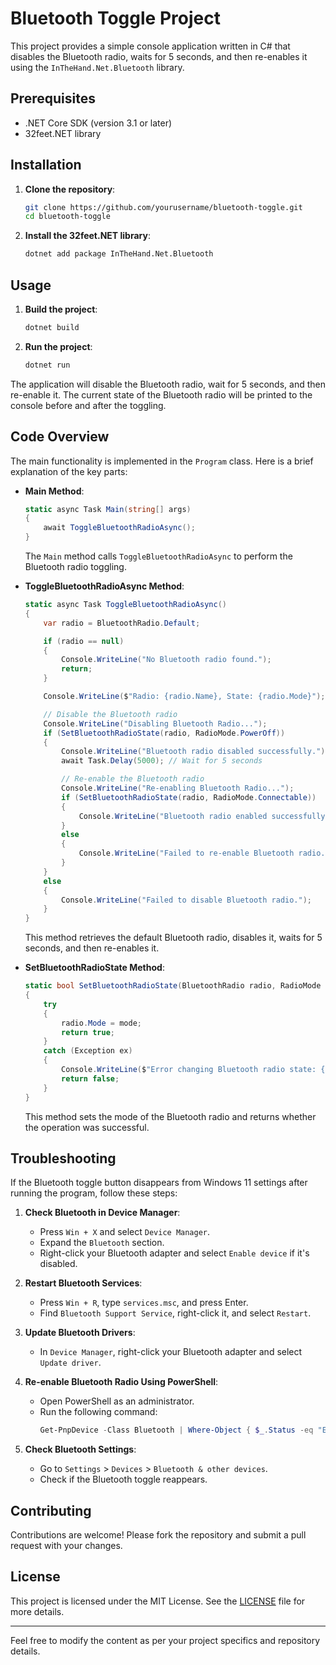 # Bluetooth Toggle Project

This project provides a simple console application written in C# that disables the Bluetooth radio, waits for 5 seconds, and then re-enables it using the `InTheHand.Net.Bluetooth` library.

## Prerequisites

- .NET Core SDK (version 3.1 or later)
- 32feet.NET library

## Installation

1. **Clone the repository**:
   ```sh
   git clone https://github.com/yourusername/bluetooth-toggle.git
   cd bluetooth-toggle
   ```

2. **Install the 32feet.NET library**:
   ```sh
   dotnet add package InTheHand.Net.Bluetooth
   ```

## Usage

1. **Build the project**:
   ```sh
   dotnet build
   ```

2. **Run the project**:
   ```sh
   dotnet run
   ```

The application will disable the Bluetooth radio, wait for 5 seconds, and then re-enable it. The current state of the Bluetooth radio will be printed to the console before and after the toggling.

## Code Overview

The main functionality is implemented in the `Program` class. Here is a brief explanation of the key parts:

- **Main Method**:
  ```csharp
  static async Task Main(string[] args)
  {
      await ToggleBluetoothRadioAsync();
  }
  ```
  The `Main` method calls `ToggleBluetoothRadioAsync` to perform the Bluetooth radio toggling.

- **ToggleBluetoothRadioAsync Method**:
  ```csharp
  static async Task ToggleBluetoothRadioAsync()
  {
      var radio = BluetoothRadio.Default;

      if (radio == null)
      {
          Console.WriteLine("No Bluetooth radio found.");
          return;
      }

      Console.WriteLine($"Radio: {radio.Name}, State: {radio.Mode}");

      // Disable the Bluetooth radio
      Console.WriteLine("Disabling Bluetooth Radio...");
      if (SetBluetoothRadioState(radio, RadioMode.PowerOff))
      {
          Console.WriteLine("Bluetooth radio disabled successfully.");
          await Task.Delay(5000); // Wait for 5 seconds

          // Re-enable the Bluetooth radio
          Console.WriteLine("Re-enabling Bluetooth Radio...");
          if (SetBluetoothRadioState(radio, RadioMode.Connectable))
          {
              Console.WriteLine("Bluetooth radio enabled successfully.");
          }
          else
          {
              Console.WriteLine("Failed to re-enable Bluetooth radio.");
          }
      }
      else
      {
          Console.WriteLine("Failed to disable Bluetooth radio.");
      }
  }
  ```

  This method retrieves the default Bluetooth radio, disables it, waits for 5 seconds, and then re-enables it.

- **SetBluetoothRadioState Method**:
  ```csharp
  static bool SetBluetoothRadioState(BluetoothRadio radio, RadioMode mode)
  {
      try
      {
          radio.Mode = mode;
          return true;
      }
      catch (Exception ex)
      {
          Console.WriteLine($"Error changing Bluetooth radio state: {ex.Message}");
          return false;
      }
  }
  ```

  This method sets the mode of the Bluetooth radio and returns whether the operation was successful.

## Troubleshooting

If the Bluetooth toggle button disappears from Windows 11 settings after running the program, follow these steps:

1. **Check Bluetooth in Device Manager**:
   - Press `Win + X` and select `Device Manager`.
   - Expand the `Bluetooth` section.
   - Right-click your Bluetooth adapter and select `Enable device` if it's disabled.

2. **Restart Bluetooth Services**:
   - Press `Win + R`, type `services.msc`, and press Enter.
   - Find `Bluetooth Support Service`, right-click it, and select `Restart`.

3. **Update Bluetooth Drivers**:
   - In `Device Manager`, right-click your Bluetooth adapter and select `Update driver`.

4. **Re-enable Bluetooth Radio Using PowerShell**:
   - Open PowerShell as an administrator.
   - Run the following command:
     ```powershell
     Get-PnpDevice -Class Bluetooth | Where-Object { $_.Status -eq "Error" } | Enable-PnpDevice -Confirm:$false
     ```

5. **Check Bluetooth Settings**:
   - Go to `Settings` > `Devices` > `Bluetooth & other devices`.
   - Check if the Bluetooth toggle reappears.

## Contributing

Contributions are welcome! Please fork the repository and submit a pull request with your changes.

## License

This project is licensed under the MIT License. See the [LICENSE](LICENSE) file for more details.

---

Feel free to modify the content as per your project specifics and repository details.
